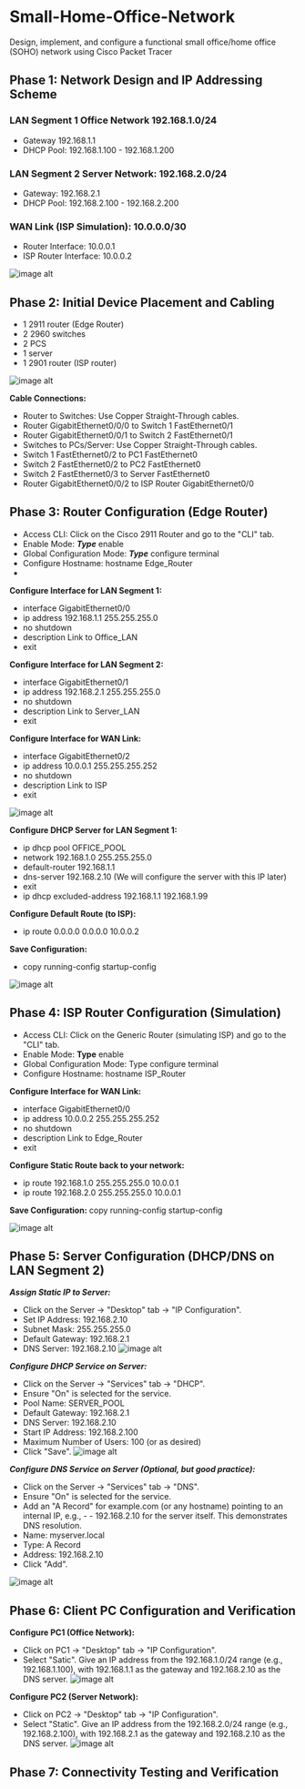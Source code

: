 # Small-Home-Office-Network
Design, implement, and configure a functional small office/home office (SOHO) network using Cisco Packet Tracer

## Phase 1: Network Design and IP Addressing Scheme
### LAN Segment 1 Office Network 192.168.1.0/24
- Gateway 192.168.1.1
- DHCP Pool: 192.168.1.100 - 192.168.1.200
### LAN Segment 2 Server Network: 192.168.2.0/24
- Gateway: 192.168.2.1
- DHCP Pool: 192.168.2.100 - 192.168.2.200
### WAN Link (ISP Simulation): 10.0.0.0/30
- Router Interface: 10.0.0.1
- ISP Router Interface: 10.0.0.2

  
![image alt](https://github.com/Salayne/Small-Home-Office-Network/blob/main/1.png)


## Phase 2: Initial Device Placement and Cabling
- 1 2911 router (Edge Router)
- 2 2960 switches
- 2 PCS
- 1 server
- 1 2901 router (ISP router)

![image alt](https://github.com/Salayne/Small-Home-Office-Network/blob/main/cableConnections.png)

**Cable Connections:**
- Router to Switches: Use Copper Straight-Through cables.
- Router GigabitEthernet0/0/0 to Switch 1 FastEthernet0/1
- Router GigabitEthernet0/0/1 to Switch 2 FastEthernet0/1
- Switches to PCs/Server: Use Copper Straight-Through cables.
- Switch 1 FastEthernet0/2 to PC1 FastEthernet0
- Switch 2 FastEthernet0/2 to PC2 FastEthernet0
- Switch 2 FastEthernet0/3 to Server FastEthernet0
- Router GigabitEthernet0/0/2 to ISP Router GigabitEthernet0/0


## Phase 3: Router Configuration (Edge Router)

- Access CLI: Click on the Cisco 2911 Router and go to the "CLI" tab.
- Enable Mode: ***Type*** enable
- Global Configuration Mode: ***Type*** configure terminal
- Configure Hostname: hostname Edge_Router
- 

  **Configure Interface for LAN Segment 1:**
- interface GigabitEthernet0/0
- ip address 192.168.1.1 255.255.255.0
- no shutdown
- description Link to Office_LAN
- exit


**Configure Interface for LAN Segment 2:**
- interface GigabitEthernet0/1
- ip address 192.168.2.1 255.255.255.0
- no shutdown
- description Link to Server_LAN
- exit


**Configure Interface for WAN Link:**
- interface GigabitEthernet0/2
- ip address 10.0.0.1 255.255.255.252
- no shutdown
- description Link to ISP
- exit

  
![image alt](https://github.com/Salayne/Small-Home-Office-Network/blob/main/routerConfig1.png)


**Configure DHCP Server for LAN Segment 1:**
- ip dhcp pool OFFICE_POOL
- network 192.168.1.0 255.255.255.0
- default-router 192.168.1.1
- dns-server 192.168.2.10 (We will configure the server with this IP later)
- exit
- ip dhcp excluded-address 192.168.1.1 192.168.1.99


**Configure Default Route (to ISP):**
- ip route 0.0.0.0 0.0.0.0 10.0.0.2


**Save Configuration:**
- copy running-config startup-config



![image alt](https://github.com/Salayne/Small-Home-Office-Network/blob/main/routerConfig2.png)



## Phase 4: ISP Router Configuration (Simulation)

- Access CLI: Click on the Generic Router (simulating ISP) and go to the "CLI" tab.
- Enable Mode: **Type** enable
- Global Configuration Mode: Type configure terminal
- Configure Hostname: hostname ISP_Router

**Configure Interface for WAN Link:**
- interface GigabitEthernet0/0
- ip address 10.0.0.2 255.255.255.252
- no shutdown
- description Link to Edge_Router
- exit

**Configure Static Route back to your network:**
- ip route 192.168.1.0 255.255.255.0 10.0.0.1
- ip route 192.168.2.0 255.255.255.0 10.0.0.1

**Save Configuration:**
copy running-config startup-config

![image alt](https://github.com/Salayne/Small-Home-Office-Network/blob/main/ISPConfig1.png)


## Phase 5: Server Configuration (DHCP/DNS on LAN Segment 2)

***Assign Static IP to Server:***
- Click on the Server -> "Desktop" tab -> "IP Configuration".
- Set IP Address: 192.168.2.10
- Subnet Mask: 255.255.255.0
- Default Gateway: 192.168.2.1
- DNS Server: 192.168.2.10 
![image alt](https://github.com/Salayne/Small-Home-Office-Network/blob/main/serverConfig1.png)


***Configure DHCP Service on Server:***
- Click on the Server -> "Services" tab -> "DHCP".
- Ensure "On" is selected for the service.
- Pool Name: SERVER_POOL
- Default Gateway: 192.168.2.1
- DNS Server: 192.168.2.10
- Start IP Address: 192.168.2.100
- Maximum Number of Users: 100 (or as desired)
- Click "Save".
![image alt](https://github.com/Salayne/Small-Home-Office-Network/blob/main/serverConfig2.png)

***Configure DNS Service on Server (Optional, but good practice):***
- Click on the Server -> "Services" tab -> "DNS".
- Ensure "On" is selected for the service.
- Add an "A Record" for example.com (or any hostname) pointing to an internal IP, e.g., - - 192.168.2.10 for the server itself. This demonstrates DNS resolution.
- Name: myserver.local
- Type: A Record
- Address: 192.168.2.10
- Click "Add".

![image alt](https://github.com/Salayne/Small-Home-Office-Network/blob/main/serverConfig3.png)

## Phase 6: Client PC Configuration and Verification

**Configure PC1 (Office Network):**
- Click on PC1 -> "Desktop" tab -> "IP Configuration".
- Select "Satic". Give an IP address from the 192.168.1.0/24 range (e.g., 192.168.1.100), with 192.168.1.1 as the gateway and 192.168.2.10 as the DNS server.
![image alt](https://github.com/Salayne/Small-Home-Office-Network/blob/main/PCConfig1.png)


**Configure PC2 (Server Network):**
- Click on PC2 -> "Desktop" tab -> "IP Configuration".
- Select "Static". Give an IP address from the 192.168.2.0/24 range (e.g., 192.168.2.100), with 192.168.2.1 as the gateway and 192.168.2.10 as the DNS server.
![image alt](https://github.com/Salayne/Small-Home-Office-Network/blob/main/PCConfig2.png)




## Phase 7: Connectivity Testing and Verification
